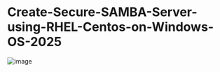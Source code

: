 # Create-Secure-SAMBA-Server-using-RHEL-Centos-on-Windows-OS-2025

![image](https://github.com/user-attachments/assets/69b94e79-a6fd-420b-b98e-348cac2edf35)
